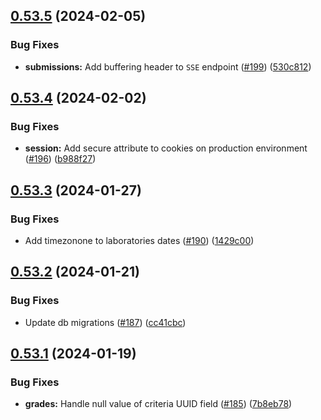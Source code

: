 ## [0.53.5](https://github.com/upb-code-labs/main-api/compare/v0.53.4...v0.53.5) (2024-02-05)


### Bug Fixes

* **submissions:** Add buffering header to `SSE` endpoint ([#199](https://github.com/upb-code-labs/main-api/issues/199)) ([530c812](https://github.com/upb-code-labs/main-api/commit/530c8123e794ab632115c458d49c4507b2834302))



## [0.53.4](https://github.com/upb-code-labs/main-api/compare/v0.53.3...v0.53.4) (2024-02-02)


### Bug Fixes

* **session:** Add secure attribute to cookies on production environment ([#196](https://github.com/upb-code-labs/main-api/issues/196)) ([b988f27](https://github.com/upb-code-labs/main-api/commit/b988f27ca700c18e90db41cb086f246e30cd5c36))



## [0.53.3](https://github.com/upb-code-labs/main-api/compare/v0.53.2...v0.53.3) (2024-01-27)


### Bug Fixes

* Add timezonone to laboratories dates ([#190](https://github.com/upb-code-labs/main-api/issues/190)) ([1429c00](https://github.com/upb-code-labs/main-api/commit/1429c00ee2b26d522108d2b626402f56b4d82499))



## [0.53.2](https://github.com/upb-code-labs/main-api/compare/v0.53.1...v0.53.2) (2024-01-21)


### Bug Fixes

* Update db migrations ([#187](https://github.com/upb-code-labs/main-api/issues/187)) ([cc41cbc](https://github.com/upb-code-labs/main-api/commit/cc41cbcd90a1ae2619793fa97ecb08bad6dbd467))



## [0.53.1](https://github.com/upb-code-labs/main-api/compare/v0.53.0...v0.53.1) (2024-01-19)


### Bug Fixes

* **grades:** Handle null value of criteria UUID field ([#185](https://github.com/upb-code-labs/main-api/issues/185)) ([7b8eb78](https://github.com/upb-code-labs/main-api/commit/7b8eb78afd5eb5845c12d393f693baaddf03c865))



